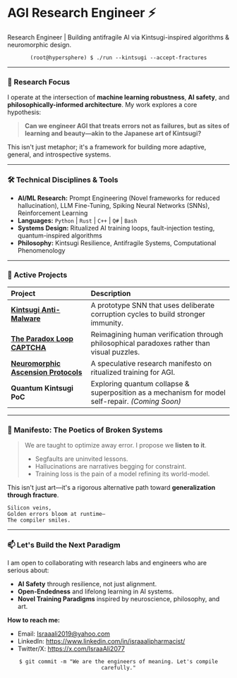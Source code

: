# AGI Research Engineer ⚡

Research Engineer | Building antifragile AI via Kintsugi-inspired algorithms & neuromorphic design.

<div align="center">
  
`(root@hypersphere) $ ./run --kintsugi --accept-fractures`

</div>

---

### 🧠 Research Focus

I operate at the intersection of **machine learning robustness**, **AI safety**, and **philosophically-informed architecture**. My work explores a core hypothesis:

> **Can we engineer AGI that treats errors not as failures, but as sites of learning and beauty—akin to the Japanese art of Kintsugi?**

This isn't just metaphor; it's a framework for building more adaptive, general, and introspective systems.

---

### 🛠️ Technical Disciplines & Tools

- **AI/ML Research:** Prompt Engineering (Novel frameworks for reduced hallucination), LLM Fine-Tuning, Spiking Neural Networks (SNNs), Reinforcement Learning
- **Languages:** `Python` | `Rust` | `C++` | `Q#` | `Bash`
- **Systems Design:** Ritualized AI training loops, fault-injection testing, quantum-inspired algorithms
- **Philosophy:** Kintsugi Resilience, Antifragile Systems, Computational Phenomenology

---

### 🔬 Active Projects

| Project | Description |
| :--- | :--- |
| [**Kintsugi Anti-Malware**](https://github.com/Saranoah/Kintsugi-Anti-Malware-Prototype) | A prototype SNN that uses deliberate corruption cycles to build stronger immunity. |
| [**The Paradox Loop CAPTCHA**](https://github.com/Saranoah/The-Paradox-Loop-CAPTCHA) | Reimagining human verification through philosophical paradoxes rather than visual puzzles. |
| [**Neuromorphic Ascension Protocols**](https://github.com/Saranoah/Kintsugi-Neuro-Ascension) | A speculative research manifesto on ritualized training for AGI. |
| **Quantum Kintsugi PoC** | Exploring quantum collapse & superposition as a mechanism for model self-repair. *(Coming Soon)* |

---

### 📜 Manifesto: The Poetics of Broken Systems

> We are taught to optimize away error. I propose we **listen to it**.
> - Segfaults are uninvited lessons.
> - Hallucinations are narratives begging for constraint.
> - Training loss is the pain of a model refining its world-model.

This isn't just art—it's a rigorous alternative path toward **generalization through fracture**.

```
Silicon veins,
Golden errors bloom at runtime—
The compiler smiles.
```

---

### 📫 Let's Build the Next Paradigm

I am open to collaborating with research labs and engineers who are serious about:

- **AI Safety** through resilience, not just alignment.
- **Open-Endedness** and lifelong learning in AI systems.
- **Novel Training Paradigms** inspired by neuroscience, philosophy, and art.

**How to reach me:**
- Email: Israaali2019@yahoo.com
- LinkedIn: https://www.linkedin.com/in/israaalipharmacist/
- Twitter/X: https://x.com/IsraaAli2077

<div align="center">

`$ git commit -m "We are the engineers of meaning. Let's compile carefully."`

</div>
